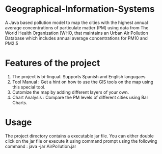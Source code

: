 # Geographical-Information-Systems

A Java based pollution model to map the cities with the highest annual average concentrations of particulate matter (PM) using data from The World Health Organization (WHO, that maintains an Urban Air Pollution Database which includes annual average concentrations for PM10 and PM2.5

# Features of the project
1.  The project is bi-lingual. Supports Spanish and English langugaes
2.  Tool Manual : Get a hint on how to use the GIS tools on the map using this special tool.
3.  Cutomize the map by adding different layers of your own.
4.  Chart Analysis : Compare the PM levels of different cities using Bar Charts.

# Usage
The project directory contains a executable jar file. You can either double click on the jar file or execute it using command prompt using the following command :
java -jar AirPollution.jar
